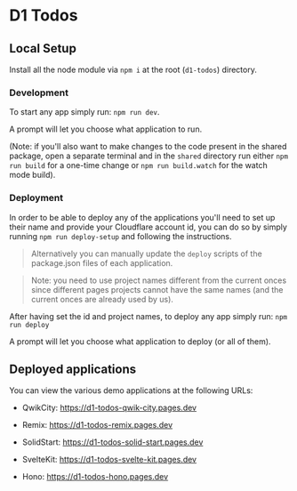 # D1 Todos

<!-- TODO: add screenshot and description of the experiment here -->

## Local Setup

Install all the node module via `npm i` at the root (`d1-todos`) directory.

### Development

To start any app simply run: `npm run dev`.

A prompt will let you choose what application to run.

(Note: if you'll also want to make changes to the code present in the shared package, open a separate terminal and in the `shared` directory run either `npm run build` for a one-time change or `npm run build.watch` for the watch mode build).

### Deployment

In order to be able to deploy any of the applications you'll need to set up their name and provide your Cloudflare account id, you can do so by simply running `npm run deploy-setup` and following the instructions.

> Alternatively you can manually update the `deploy` scripts of the package.json files of each application.

> Note: you need to use project names different from the current onces since different pages projects cannot have the same names (and the current onces are already used by us).

After having set the id and project names, to deploy any app simply run: `npm run deploy`

A prompt will let you choose what application to deploy (or all of them).

## Deployed applications

You can view the various demo applications at the following URLs:

- QwikCity: https://d1-todos-qwik-city.pages.dev

- Remix: https://d1-todos-remix.pages.dev

- SolidStart: https://d1-todos-solid-start.pages.dev

- SvelteKit: https://d1-todos-svelte-kit.pages.dev

- Hono: https://d1-todos-hono.pages.dev
